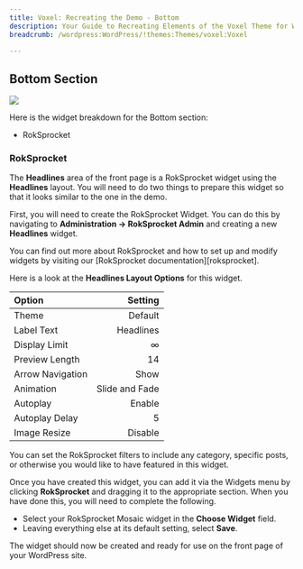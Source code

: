 ```yaml
---
title: Voxel: Recreating the Demo - Bottom
description: Your Guide to Recreating Elements of the Voxel Theme for WordPress
breadcrumb: /wordpress:WordPress/!themes:Themes/voxel:Voxel

---
```


Bottom Section
-----

![][demo1]

Here is the widget breakdown for the Bottom section:

* RokSprocket

### RokSprocket
The **Headlines** area of the front page is a RokSprocket widget using the **Headlines** layout. You will need to do two things to prepare this widget so that it looks similar to the one in the demo.

First, you will need to create the RokSprocket Widget. You can do this by navigating to **Administration -> RokSprocket Admin** and creating a new **Headlines** widget. 

You can find out more about RokSprocket and how to set up and modify widgets by visiting our [RokSprocket documentation][roksprocket].

Here is a look at the **Headlines Layout Options** for this widget.

| Option           |        Setting |  
| :--------------- | -------------: |  
| Theme            |        Default |  
| Label Text       |      Headlines |  
| Display Limit    |              ∞ |  
| Preview Length   |             14 |  
| Arrow Navigation |           Show |  
| Animation        | Slide and Fade |  
| Autoplay         |         Enable |  
| Autoplay Delay   |              5 |  
| Image Resize     |        Disable |  

You can set the RokSprocket filters to include any category, specific posts, or otherwise you would like to have featured in this widget.

Once you have created this widget, you can add it via the Widgets menu by clicking **RokSprocket** and dragging it to the appropriate section. When you have done this, you will need to complete the following.

* Select your RokSprocket Mosaic widget in the **Choose Widget** field.
* Leaving everything else at its default setting, select **Save**.

The widget should now be created and ready for use on the front page of your WordPress site.

[demo1]: assets/demo_11.jpeg